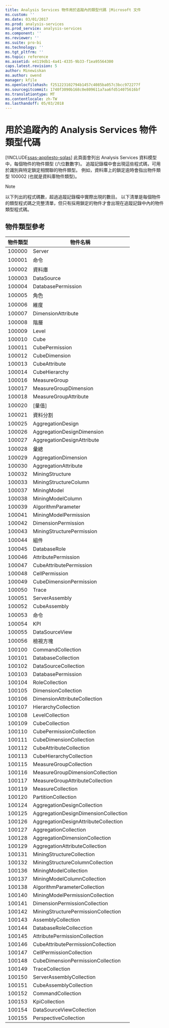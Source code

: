 ```yaml
---
title: Analysis Services 物件用於追蹤內的類型代碼 |Microsoft 文件
ms.custom: ''
ms.date: 03/01/2017
ms.prod: analysis-services
ms.prod_service: analysis-services
ms.component: ''
ms.reviewer: ''
ms.suite: pro-bi
ms.technology: ''
ms.tgt_pltfrm: ''
ms.topic: reference
ms.assetid: e4119db1-4a41-4335-9b33-f1ea95564300
caps.latest.revision: 5
author: Minewiskan
ms.author: owend
manager: kfile
ms.openlocfilehash: f251223102794b1457c4085ba057c3bcc972277f
ms.sourcegitcommit: 1740f3090b168c0e809611a7aa6fd514075616bf
ms.translationtype: MT
ms.contentlocale: zh-TW
ms.lasthandoff: 05/03/2018
---
```

# <a name="analysis-services-object-type-codes-used-in-traces"></a>用於追蹤內的 Analysis Services 物件類型代碼
[!INCLUDE[ssas-appliesto-sqlas](../../includes/ssas-appliesto-sqlas.md)]
  此頁面會列出 Analysis Services 資料模型中，每個物件的物件類型 (六位數數字)。 追蹤記錄檔中會出現這些程式碼，可用於識別與特定鎖定相關聯的物件類型。 例如，資料庫上的鎖定逾時會指出物件類型 100002 (也就是資料庫物件類型)。  
  
> [!NOTE]  
>  以下列出的程式碼數，超過追蹤記錄檔中實際出現的數目。 以下清單是每個物件的類型程式碼之完整清單，但只有採用鎖定的物件才會出現在追蹤記錄中內的物件類型程式碼。  
  
## <a name="object-type-reference"></a>物件類型參考  
  
|物件類型|物件名稱|  
|-----------------|-----------------|  
|100000|Server|  
|100001|命令|  
|100002|資料庫|  
|100003|DataSource|  
|100004|DatabasePermission|  
|100005|角色|  
|100006|維度|  
|100007|DimensionAttribute|  
|100008|階層|  
|100009|Level|  
|100010|Cube|  
|100011|CubePermission|  
|100012|CubeDimension|  
|100013|CubeAttribute|  
|100014|CubeHierarchy|  
|100016|MeasureGroup|  
|100017|MeasureGroupDimension|  
|100018|MeasureGroupAttribute|  
|100020|[量值]|  
|100021|資料分割|  
|100025|AggregationDesign|  
|100026|AggregationDesignDimension|  
|100027|AggregationDesignAttribute|  
|100028|彙總|  
|100029|AggregationDimension|  
|100030|AggregationAttribute|  
|100032|MiningStructure|  
|100033|MiningStructureColumn|  
|100037|MiningModel|  
|100038|MiningModelColumn|  
|100039|AlgorithmParameter|  
|100041|MiningModelPermission|  
|100042|DimensionPermission|  
|100043|MiningStructurePermission|  
|100044|組件|  
|100045|DatabaseRole|  
|100046|AttributePermission|  
|100047|CubeAttributePermission|  
|100048|CellPermission|  
|100049|CubeDimensionPermission|  
|100050|Trace|  
|100051|ServerAssembly|  
|100052|CubeAssembly|  
|100053|命令|  
|100054|KPI|  
|100055|DataSourceView|  
|100056|檢視方塊|  
|100100|CommandCollection|  
|100101|DatabaseCollection|  
|100102|DataSourceCollection|  
|100103|DatabasePermission|  
|100104|RoleCollection|  
|100105|DimensionCollection|  
|100106|DimensionAttributeCollection|  
|100107|HierarchyCollection|  
|100108|LevelCollection|  
|100109|CubeCollection|  
|100110|CubePermissionCollection|  
|100111|CubeDimensionCollection|  
|100112|CubeAttributeCollection|  
|100113|CubeHierarchyCollection|  
|100115|MeasureGroupCollection|  
|100116|MeasureGroupDimensionCollection|  
|100117|MeasureGroupAttributeCollection|  
|100119|MeasureCollection|  
|100120|PartitionCollection|  
|100124|AggregationDesignCollection|  
|100125|AggregationDesignDimensionCollection|  
|100126|AggregationDesignAttributeCollection|  
|100127|AggregationCollection|  
|100128|AggregationDimensionCollection|  
|100129|AggregationAttributeCollection|  
|100131|MiningStructureCollection|  
|100132|MiningStructureColumnCollection|  
|100136|MiningModelCollection|  
|100137|MiningModelColumnCollection|  
|100138|AlgorithmParameterCollection|  
|100140|MiningModelPermissionCollection|  
|100141|DimensionPermissionCollection|  
|100142|MiningStructurePermissionCollection|  
|100143|AssemblyCollection|  
|100144|DatabaseRoleCollecction|  
|100145|AttributePermissionCollection|  
|100146|CubeAttributePermissionCollection|  
|100147|CellPermissionCollection|  
|100148|CubeDimensionPermissionCollection|  
|100149|TraceCollection|  
|100150|ServerAssemblyCollection|  
|100151|CubeAssemblyCollection|  
|100152|CommandCollection|  
|100153|KpiCollection|  
|100154|DataSourceViewCollection|  
|100155|PerspectiveCollection|  
  
  
